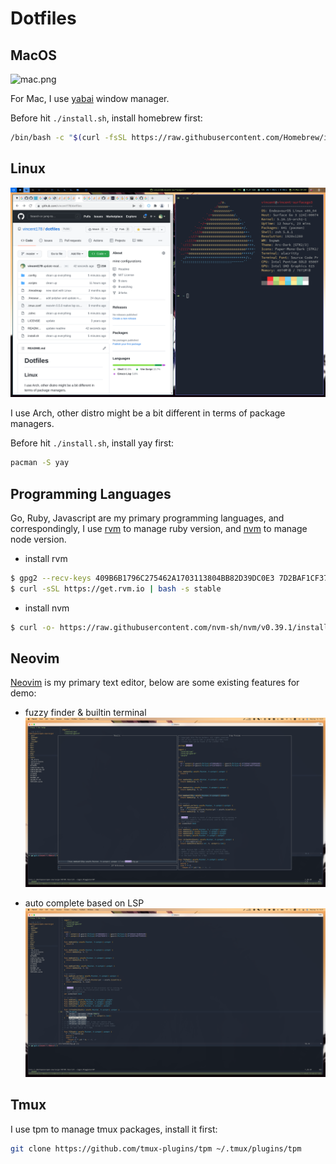 Dotfiles
=======

## MacOS

![mac.png](./img/mac.png)

For Mac, I use [yabai](https://github.com/koekeishiya/yabai) window manager.

Before hit `./install.sh`, install homebrew first:

```bash
/bin/bash -c "$(curl -fsSL https://raw.githubusercontent.com/Homebrew/install/HEAD/install.sh)"
```

## Linux

![arch.png](./img/arch.png)

I use Arch, other distro might be a bit different in terms of package managers.

Before hit `./install.sh`, install yay first:

```bash
pacman -S yay
```

## Programming Languages

Go, Ruby, Javascript are my primary programming languages, and correspondingly, I use [rvm](https://rvm.io) to manage ruby version, and [nvm](https://github.com/nvm-sh/nvm) to manage node version.

* install rvm
```bash
$ gpg2 --recv-keys 409B6B1796C275462A1703113804BB82D39DC0E3 7D2BAF1CF37B13E2069D6956105BD0E739499BDB
$ curl -sSL https://get.rvm.io | bash -s stable
```

* install nvm
```bash
$ curl -o- https://raw.githubusercontent.com/nvm-sh/nvm/v0.39.1/install.sh | bash
```

## Neovim

[Neovim](https://neovim.io) is my primary text editor, below are some existing features for demo:

* fuzzy finder & builtin terminal
![vim1.png](./img/vim1.png)

* auto complete based on LSP 
![vim2.png](./img/vim2.png)


## Tmux

I use tpm to manage tmux packages, install it first:

```bash
git clone https://github.com/tmux-plugins/tpm ~/.tmux/plugins/tpm
```
